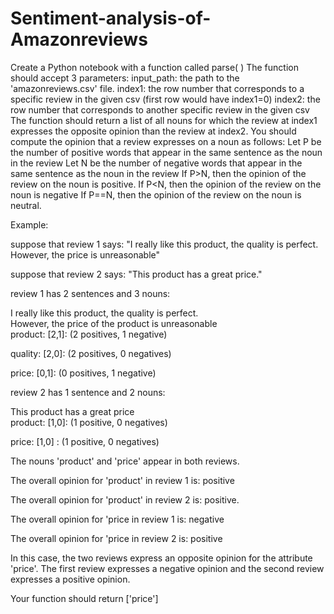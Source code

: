 # Sentiment-analysis-of-Amazonreviews
Create a Python notebook with a function called parse( )
The function should accept 3 parameters:
input_path: the path to the   'amazonreviews.csv' file.
index1: the row number that corresponds to a specific review in the given csv (first row would have index1=0)
index2: the row number that corresponds to another specific review in the given csv
The function should return a list of all nouns for which the review at index1 expresses the opposite opinion than the review at index2.
You should compute the opinion that a review expresses on a noun as follows:
Let P be the number of positive words that appear in the same sentence as the noun in the review
Let N be the number of negative words that appear in the same sentence as the noun in the review
If P>N, then the opinion of the review on the noun is positive.
If P<N, then the opinion of the review on the noun is negative
If P==N, then the opinion of the review on the noun is neutral.
 

Example:

suppose that review 1 says: "I really like this product, the quality is perfect. However, the price is unreasonable"

suppose that review 2 says: "This product has a great price."

review 1 has 2 sentences and 3 nouns:

I really like this product, the quality is perfect.     
However, the price of the product is unreasonable    
product: [2,1]: (2 positives, 1 negative) 

quality: [2,0]: (2 positives, 0 negatives)

price: [0,1]: (0 positives, 1 negative)

 

review 2 has 1 sentence and 2 nouns:

This product has a great price  
product: [1,0]: (1 positive, 0 negatives)

price: [1,0] : (1 positive,  0 negatives)

 

The nouns 'product' and 'price' appear in both reviews.

The overall opinion for 'product' in review 1 is: positive

The overall opinion for 'product' in review 2 is: positive.

The overall opinion for 'price in review 1 is: negative

The overall opinion for 'price in review 2 is: positive

In this case, the two reviews express an opposite opinion for the attribute 'price'. The first review expresses a negative opinion and the second review expresses a positive opinion.

Your function should return ['price']

